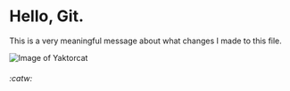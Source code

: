 # Hello, Git.

This is a very meaningful message about what changes I made to this file.

![Image of Yaktorcat](https://octodex.github.com/images/yaktocat.png)

###### :catw:
